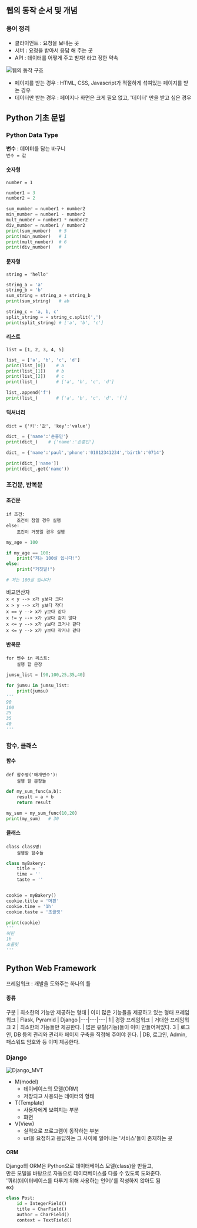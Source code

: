 ## 웹의 동작 순서 및 개념
### 용어 정리
- 클라이언트 : 요청을 보내는 곳<br>
- 서버 : 요청을 받아서 응답 해 주는 곳<br>
- API : 데이터를 어떻게 주고 받자! 라고 정한 약속<br>

![웹의 동작 구조](./Image/%EC%9B%B9%EC%9D%98%20%EB%8F%99%EC%9E%91%20%EA%B5%AC%EC%A1%B0.png)

- 페이지를 받는 경우 : HTML, CSS, Javascript가 적절하게 섞여있는 페이지를 받는 경우<br>
- 데이터만 받는 경우 : 페이지나 화면은 크게 필요 없고, '데이터' 만을 받고 싶은 경우<br>

## Python 기초 문법
### Python Data Type
**변수** : 데이터를 담는 바구니<br>
`변수 = 값`

#### 숫자형
`number = 1`
```Python
number1 = 3
number2 = 2

sum_number = number1 + number2
min_number = number1 - number2
mult_number = number1 * number2
div_number = number1 / number2
print(sum_number)   # 5
print(min_number)   # 1
print(mult_number)  # 6
print(div_number)   # 
```

#### 문자형
`string = 'hello'`
```Python
string_a = 'a'
string_b = 'b'
sum_string = string_a + string_b
print(sum_string)   # ab

string_c = 'a, b, c'
split_string = = string_c.split(',')
print(split_string) # ['a', 'b', 'c']
```
#### 리스트
`list = [1, 2, 3, 4, 5]`
```Python
list_ = ['a', 'b', 'c', 'd']
print(list_[0])    # a
print(list_[1])    # b
print(list_[2])    # c
print(list_)       # ['a', 'b', 'c', 'd']

list_.append('f')
print(list_)       # ['a', 'b', 'c', 'd', 'f']
```
#### 딕셔너리
`dict = {'키':'값', 'key':'value'}`
```Python
dict_ = {'name':'손흥민'}
print(dict_)    # {'name':'손흥민'}

dict_ = {'name':'paul','phone':'01012341234','birth':'0714'}

print(dict_['name'])
print(dict_.get('name'))
```

### 조건문, 반복문
#### 조건문
```
if 조건:
    조건이 참일 경우 실행
else:
    조건이 거짓일 경우 실행
```
```Python
my_age = 100

if my_age == 100:
	print("저는 100살 입니다!")
else:
	print("거짓말!")

# 저는 100살 입니다!
```
비교연산자<br>
`x < y --> x가 y보다 크다`<br>
`x > y --> x가 y보다 작다`<br>
`x == y --> x가 y보다 같다`<br>
`x != y --> x가 y보다 같지 않다`<br>
`x <= y --> x가 y보다 크거나 같다`<br>
`x <= y --> x가 y보다 작거나 같다`<br>


#### 반복문
```
for 변수 in 리스트:
    실행 할 문장
```
```Python
jumsu_list = [90,100,25,35,40]

for jumsu in jumsu_list:
	print(jumsu)
'''
90
100
25
35
40
'''
```

### 함수, 클래스
#### 함수
```
def 함수명('매개변수'):
    실행 할 문장들
```
```Python
def my_sum_func(a,b):
	result = a + b
	return result

my_sum = my_sum_func(10,20)
print(my_sum)   # 30
```

#### 클래스
```
class class명:
    실행할 함수들
```
```Python
class myBakery:
    title = ''
    time = ''
    taste = ''


cookie = myBakery()
cookie.title = '머핀'
cookie.time = '1h'
cookie.taste = '초콜릿'

print(cookie)
'''
머핀
1h
초콜릿
'''
```

## Python Web Framework
프레임워크 : 개발을 도와주는 하나의 틀

#### 종류
구분 | 최소한의 기능만 제공하는 형태 | 이미 많은 기능들을 제공하고 있는 형태
프레임워크 | Flask, Pyramid | Django
|---|---|---|
1 | 경량 프레임워크 | 거대한 프레임워크
2 | 최소한의 기능들만 제공한다. | 많은 유틸(기능)들이 이미 만들어져있다.
3 | 로그인, DB 등의 관리와 관리자 페이지 구축을 직접해 주어야 한다. | DB, 로그인, Admin, 패스워드 암호와 등 이미 제공한다.

### Django
![Django_MVT](./Image/Django%20MVT.png)
- M(model)
    - 데이베이스의 모델(ORM)
    - 저장되고 사용되는 데이터의 형태
- T(Template)
    - 사용자에게 보여지는 부분
    - 화면
- V(View)
    - 실적으로 프로그램이 동작하는 부분
    - url을 요청하고 응답하는 그 사이에 일어나는 '서비스'들이 존재하는 곳

#### ORM
Django의 ORM은 Python으로 데이터베이스 모델(class)을 만들고, <br>
만든 모델을 바탕으로 자동으로 데이터베이스를 다룰 수 있도록 도와준다.<br>
'쿼리(데이터베이스를 다루기 위해 사용하는 언어)'를 작성하지 않아도 됨<br>
ex)
```Python
class Post:
    id = IntegerField()
    title = CharField()
    author = CharField()
    context = TextField()
```
